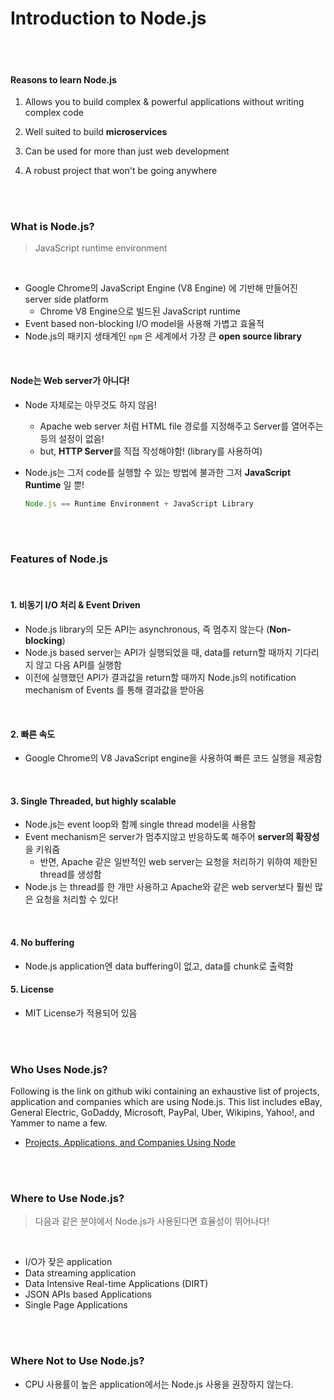 # Introduction to Node.js

<br>

<br>

#### Reasons to learn Node.js

1. Allows you to build complex & powerful applications without writing complex code
2. Well suited to build **microservices**

3. Can be used for more than just web development
4. A robust project that won't be going anywhere

<br><br>

### What is Node.js?

> JavaScript runtime environment

<br>

- Google Chrome의 JavaScript Engine (V8 Engine) 에 기반해 만들어진 server side platform
  - Chrome V8 Engine으로 빌드된 JavaScript runtime 
- Event based non-blocking I/O model을 사용해 가볍고 효율적
- Node.js의 패키지 생태계인 `npm` 은 세계에서 가장 큰 **open source library**

<br>

#### Node는 Web server가 아니다!

- Node 자체로는 아무것도 하지 않음!
  
  - Apache web server 처럼 HTML file 경로를 지정해주고 Server를 열어주는 등의 설정이 없음!
  - but, **HTTP Server**를 직접 작성해야함! (library를 사용하여)
  
- Node.js는 그저 code를 실행할 수 있는 방법에 불과한 그저 **JavaScript Runtime** 일 뿐!

  ```javascript
  Node.js == Runtime Environment + JavaScript Library
  ```

<br>

<br>

### Features of Node.js

<br>

#### 1. 비동기 I/O 처리 & Event Driven

- Node.js library의 모든 API는 asynchronous, 즉 멈추지 않는다 (**Non-blocking**)
- Node.js based server는 API가 실행되었을 때, data를 return할 때까지 기다리지 않고 다음 API를 실행함
- 이전에 실행했던 API가 결과값을 return할 때까지 Node.js의 notification mechanism of Events 를 통해 결과값을 받아옴

<br>

#### 2. 빠른 속도

- Google Chrome의 V8 JavaScript engine을 사용하여 빠른 코드 실행을 제공함

<br>

#### 3. Single Threaded, but highly scalable

- Node.js는 event loop와 함께 single thread model을 사용함
- Event mechanism은 server가 멈추지않고 반응하도록 해주어 **server의 확장성**을 키워줌
  - 반면, Apache 같은 일반적인 web server는 요청을 처리하기 위하여 제한된 thread를 생성함
- Node.js 는 thread를 한 개만 사용하고 Apache와 같은 web server보다 훨씬 많은 요청을 처리할 수 있다!

<br>

#### 4. No buffering

- Node.js application엔 data buffering이 없고, data를 chunk로 출력함

#### 5. License

- MIT License가 적용되어 있음

<br>

<br>

### Who Uses Node.js?
Following is the link on github wiki containing an exhaustive list of projects, application and companies which are using Node.js. This list includes eBay, General Electric, GoDaddy, Microsoft, PayPal, Uber, Wikipins, Yahoo!, and Yammer to name a few.

- [Projects, Applications, and Companies Using Node](https://github.com/joyent/node/wiki/projects,-applications,-and-companies-using-node)

<br>

<br>

### Where to Use Node.js?

> 다음과 같은 분야에서 Node.js가 사용된다면 효율성이 뛰어나다!

<br>

- I/O가 잦은 application
- Data streaming application
- Data Intensive Real-time Applications (DIRT)
- JSON APIs based Applications
- Single Page Applications

<br>

<br>

### Where Not to Use Node.js?

- CPU 사용률이 높은 application에서는 Node.js 사용을 권장하지 않는다.

<br>